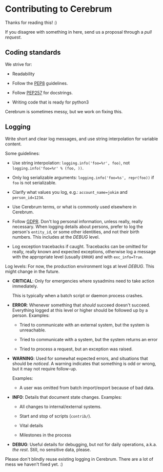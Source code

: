 # Contributing to Cerebrum

Thanks for reading this! :)

If you disagree with something in here, send us a proposal through a *pull
request*.


## Coding standards

We strive for:

- Readability

- Follow the [PEP8](https://www.python.org/dev/peps/pep-0008/) guidelines.

- Follow [PEP257](https://www.python.org/dev/peps/pep-0257/) for docstrings.

- Writing code that is ready for python3

Cerebrum is sometimes messy, but we work on fixing this.


## Logging

Write short and clear log messages, and use string interpolation for variable
content.

Some guidelines:

- Use string interpolation: `logging.info('foo=%r', foo)`, not
  `logging.info('foo=%r' % (foo, ))`.

- Only log serializable arguments: `logging.info('foo=%s', repr(foo))` if `foo`
  is not serializable.

- Clarify what values you log, e.g.: `account_name=jokim` and
  `person_id=1234`.

- Use Cerebrum terms, or what is commonly used elsewhere in Cerebrum.

- Follow
  [GDPR](https://www.regjeringen.no/no/tema/lov-og-rett/innsikt/ny-personopplysningslov/).
  Don't log personal information, unless really, really necessary. When logging
  details about persons, prefer to log the person's `entity_id`, or some other
  identities, and not their birth numbers. This includes at the *DEBUG* level.

- Log exception tracebacks if caught.  Tracebacks can be omitted for really,
  really known and expected exceptions, otherwise log a message with the
  appropriate level (usually `ERROR`) and with `exc_info=True`.

Log levels: For now, the production environment logs at level *DEBUG*. This
might change in the future.

- **CRITICAL**: Only for emergencies where sysadmins need to take action
  immediately.

  This is typically when a batch script or daemon process crashes.

- **ERROR**: Whenever something that *should* succeed doesn't succeed.
  Everything logged at this level or higher should be followed up by a person.
  Examples:

  - Tried to communicate with an external system, but the system is unreachable.

  - Tried to communicate with a system, but the system returns an error

  - Tried to process a request, but an exception was raised.

- **WARNING**: Used for somewhat expected errors, and situations that should be
  *noticed*.  A warning indicates that something is odd or wrong, but it may not
  require follow-up.

  Examples:

  - A user was omitted from batch import/export because of bad data.

- **INFO**: Details that document state changes. Examples:

  - All changes to internal/external systems.

  - Start and stop of scripts (`contrib/`).

  - Vital details
  
  - Milestones in the process

- **DEBUG**: Useful details for debugging, but not for daily
  operations, a.k.a. *the rest*. Still, no sensitive data, please.

Please don't blindly reuse existing logging in Cerebrum. There are a lot of
mess we haven't fixed yet. :)

